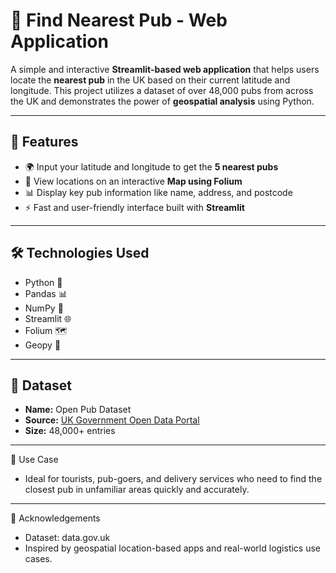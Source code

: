 # 🍻 Find Nearest Pub - Web Application

A simple and interactive **Streamlit-based web application** that helps users locate the **nearest pub** in the UK based on their current latitude and longitude. This project utilizes a dataset of over 48,000 pubs from across the UK and demonstrates the power of **geospatial analysis** using Python.

---

## 🚀 Features

- 🌍 Input your latitude and longitude to get the **5 nearest pubs**
- 📍 View locations on an interactive **Map using Folium**
- 📊 Display key pub information like name, address, and postcode
- ⚡️ Fast and user-friendly interface built with **Streamlit**

---

## 🛠️ Technologies Used

- Python 🐍
- Pandas 📊
- NumPy 🔢
- Streamlit 🌐
- Folium 🗺️
- Geopy 📍

---

## 📂 Dataset

- **Name:** Open Pub Dataset
- **Source:** [UK Government Open Data Portal](https://data.gov.uk/dataset/open-pub)
- **Size:** 48,000+ entries

---

📌 Use Case

- Ideal for tourists, pub-goers, and delivery services who need to find the closest pub in unfamiliar areas quickly and accurately.

---

🙌 Acknowledgements
- Dataset: data.gov.uk
- Inspired by geospatial location-based apps and real-world logistics use cases.
